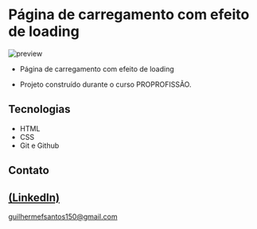 # Página de carregamento com efeito de loading

![preview](https://github.com/GuilhermeSK2/Food-Website-Design/assets/139295562/df763d2a-c955-491d-a664-14b1bf4db1b7)
 
 - Página de carregamento com efeito de loading

 - Projeto construído durante o curso PROPROFISSÃO.

## Tecnologias

- HTML
- CSS
- Git e Github

## Contato
[(LinkedIn)](https://www.linkedin.com/in/guilherme-freitas-9901a220b/)
-----
guilhermefsantos150@gmail.com

